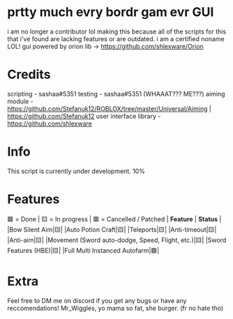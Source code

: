 # prtty much evry bordr gam evr GUI

i am no longer a contributor lol
making this because all of the scripts for this that i've found are lacking features or are outdated.
i am a certified noname LOL!
gui powered by orion lib -> https://github.com/shlexware/Orion

# Credits
scripting - sashaa#5351
testing - sashaa#5351 (WHAAAT??? ME???)
aiming module - https://github.com/Stefanuk12/ROBLOX/tree/master/Universal/Aiming | https://github.com/Stefanuk12
user interface library - https://github.com/shlexware

# Info
This script is currently under development.
10%

# Features
🟩 = Done | 🟨 = In progress | 🟥 = Cancelled / Patched
| **Feature** | **Status** |
|Bow Silent Aim|🟨|
|Auto Potion Craft|🟨|
|Teleports|🟨|
|Anti-timeout|🟨|
|Anti-aim|🟨|
|Movement (Sword auto-dodge, Speed, Flight, etc.)|🟨|
|Sword Features (HBE)|🟨|
|Full Multi Instanced Autofarm|🟩|




# Extra
Feel free to DM me on discord if you get any bugs or have any reccomendations!
Mr_Wiggles, yo mama so fat, she burger. (fr no hate tho)
